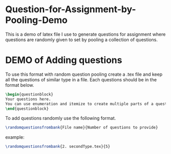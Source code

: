 # Question-for-Assignment-by-Pooling-Demo
This is a demo of latex file I use to generate questions for assignment where questions are randomly given to set by pooling a collection of questions.

# DEMO of  Adding questions
To use this format with random question pooling create a .tex file and keep all the questions of similar type in a file. 
Each questions should be in the format below.
```latex
\begin{questionblock} 
Your questions here. 
You can use enumeration and itemize to create multiple parts of a question.
\end{questionblock}
```
To add questions randomly use the following format.
```latex
\randomquestionsfrombank{File name}{Number of questions to provide}
```
example:
```latex
\randomquestionsfrombank{2. secondType.tex}{5}
```